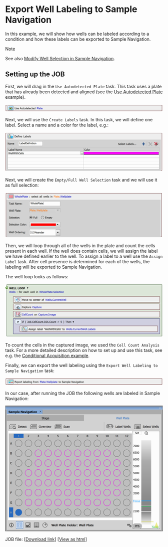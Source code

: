 # Export Well Labeling to Sample Navigation

In this example, we will show how wells can be labeled according to a condition and how these labels can be exported to Sample Navigation.

> [!NOTE]
> See also [Modify Well Selection in Sample Navigation](../13-Modify_selection_sample_nav/README.md).

## Setting up the JOB

First, we will drag in the `Use Autodetected Plate` task. This task uses a plate that has already been detected and aligned (see the [Use Autodetected Plate](../18-Use_detected_plate/README.md) example).

![Autodetected Plate Task](../19-Export_labeling_to_sample_nav/images/use_auto_plate_task.png)

Next, we will use the `Create Labels` task. In this task, we will define one label. Select a name and a color for the label, e.g.:

![Create Labels Task](../19-Export_labeling_to_sample_nav/images/define_labels_task.png)

Next, we will create the `Empty/Full Well Selection` task and we will use it as full selection:

![Full Selection Task](../19-Export_labeling_to_sample_nav/images/full_sel_task.png)

Then, we will loop through all of the wells in the plate and count the cells present in each well. If the well does contain cells, we will assign the label we have defined earlier to the well. To assign a label to a well use the `Assign Label` task. After cell presence is determined for each of the wells, the labeling will be exported to Sample Navigation.

The well loop looks as follows:

![Well Loop](../19-Export_labeling_to_sample_nav/images/well_loop.png)

To count the cells in the captured image, we used the `Cell Count Analysis` task. For a more detailed description on how to set up and use this task, see e.g. the [Conditional Acquisition example](../11-Conditional_acquisition/README.md#counting-cells-using-cell-count-analysis).

Finally, we can export the well labeling using the `Export Well Labeling to Sample Navigation` task:

![Export Labeling Task](../19-Export_labeling_to_sample_nav/images/export_labeling_task.png)

In our case, after running the JOB the following wells are labeled in Sample Navigation:

![Sample Navigation Window](../19-Export_labeling_to_sample_nav/images/sample_nav_res.png)

JOB file: [[Download link](https://laboratory-imaging.github.io/JOBS-examples/NIS_v6.10/19-Export_labeling_to_sample_nav/19-ExportLabelingToSamNav.bin)] [[View as html](https://laboratory-imaging.github.io/JOBS-examples/NIS_v6.10/19-Export_labeling_to_sample_nav/19-ExportLabelingToSamNav.html)]